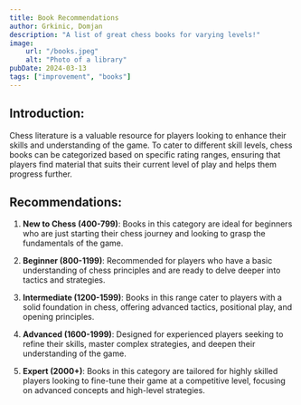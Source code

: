 ```yaml
---
title: Book Recommendations
author: Grkinic, Domjan
description: "A list of great chess books for varying levels!"
image:
    url: "/books.jpeg"
    alt: "Photo of a library"
pubDate: 2024-03-13
tags: ["improvement", "books"]
---
```


## Introduction:
Chess literature is a valuable resource for players looking to enhance their skills and understanding of the game. To cater to different skill levels, chess books can be categorized based on specific rating ranges, ensuring that players find material that suits their current level of play and helps them progress further.

## Recommendations:
1. **New to Chess (400-799)**: Books in this category are ideal for beginners who are just starting their chess journey and looking to grasp the fundamentals of the game.

2. **Beginner (800-1199)**: Recommended for players who have a basic understanding of chess principles and are ready to delve deeper into tactics and strategies.

3. **Intermediate (1200-1599)**: Books in this range cater to players with a solid foundation in chess, offering advanced tactics, positional play, and opening principles.

4. **Advanced (1600-1999)**: Designed for experienced players seeking to refine their skills, master complex strategies, and deepen their understanding of the game.

5. **Expert (2000+)**: Books in this category are tailored for highly skilled players looking to fine-tune their game at a competitive level, focusing on advanced concepts and high-level strategies.



